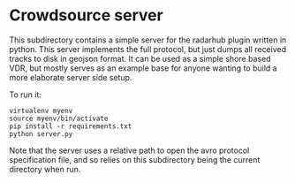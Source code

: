 # Crowdsource server

This subdirectory contains a simple server for the radarhub plugin written in python. This server implements the full protocol, but just dumps all received tracks to disk in geojson format. It can be used as a simple shore based VDR, but mostly serves as an example base for anyone wanting to build a more elaborate server side setup.

To run it:

```
virtualenv myenv
source myenv/bin/activate
pip install -r requirements.txt
python server.py
```

Note that the server uses a relative path to open the avro protocol specification file, and so relies on this subdirectory being the current directory when run.

